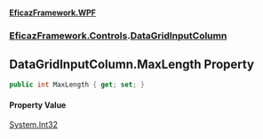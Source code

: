 #### [EficazFramework.WPF](EficazFrameworkWPF.md 'EficazFramework WPF')
### [EficazFramework.Controls](EficazFrameworkWPF.md#EficazFramework.Controls 'EficazFramework.Controls').[DataGridInputColumn](EficazFramework.Controls/DataGridInputColumn.md 'EficazFramework.Controls.DataGridInputColumn')

## DataGridInputColumn.MaxLength Property

```csharp
public int MaxLength { get; set; }
```

#### Property Value
[System.Int32](https://docs.microsoft.com/en-us/dotnet/api/System.Int32 'System.Int32')